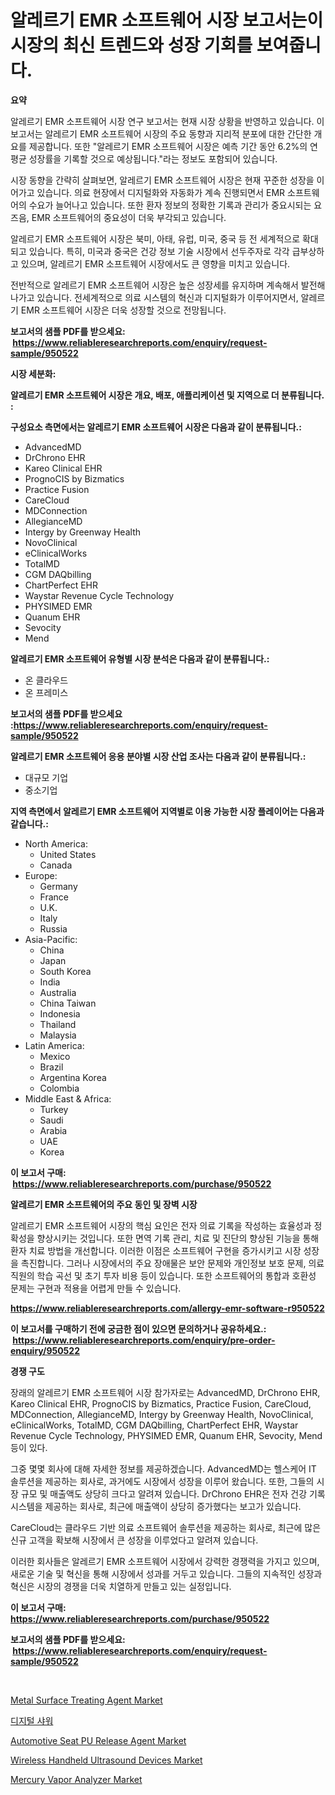 <p><h1>알레르기 EMR 소프트웨어 시장 보고서는이 시장의 최신 트렌드와 성장 기회를 보여줍니다.</h1></p><p><strong>요약</strong></p>
<p><p>알레르기 EMR 소프트웨어 시장 연구 보고서는 현재 시장 상황을 반영하고 있습니다. 이 보고서는 알레르기 EMR 소프트웨어 시장의 주요 동향과 지리적 분포에 대한 간단한 개요를 제공합니다. 또한 "알레르기 EMR 소프트웨어 시장은 예측 기간 동안 6.2%의 연평균 성장률을 기록할 것으로 예상됩니다."라는 정보도 포함되어 있습니다.</p><p>시장 동향을 간략히 살펴보면, 알레르기 EMR 소프트웨어 시장은 현재 꾸준한 성장을 이어가고 있습니다. 의료 현장에서 디지털화와 자동화가 계속 진행되면서 EMR 소프트웨어의 수요가 늘어나고 있습니다. 또한 환자 정보의 정확한 기록과 관리가 중요시되는 요즈음, EMR 소프트웨어의 중요성이 더욱 부각되고 있습니다.</p><p>알레르기 EMR 소프트웨어 시장은 북미, 아태, 유럽, 미국, 중국 등 전 세계적으로 확대되고 있습니다. 특히, 미국과 중국은 건강 정보 기술 시장에서 선두주자로 각각 급부상하고 있으며, 알레르기 EMR 소프트웨어 시장에서도 큰 영향을 미치고 있습니다.</p><p>전반적으로 알레르기 EMR 소프트웨어 시장은 높은 성장세를 유지하며 계속해서 발전해나가고 있습니다. 전세계적으로 의료 시스템의 혁신과 디지털화가 이루어지면서, 알레르기 EMR 소프트웨어 시장은 더욱 성장할 것으로 전망됩니다.</p></p>
<p><strong>보고서의 샘플 PDF를 받으세요: &nbsp;<a href="https://www.reliableresearchreports.com/enquiry/request-sample/950522">https://www.reliableresearchreports.com/enquiry/request-sample/950522</a></strong></p>
<p><strong>시장 세분화:</strong></p>
<p><strong> 알레르기 EMR 소프트웨어 시장은 개요, 배포, 애플리케이션 및 지역으로 더 분류됩니다. :</strong></p>
<p><strong>구성요소 측면에서는 알레르기 EMR 소프트웨어 시장은 다음과 같이 분류됩니다.:</strong></p>
<p><ul><li>AdvancedMD</li><li>DrChrono EHR</li><li>Kareo Clinical EHR</li><li>PrognoCIS by Bizmatics</li><li>Practice Fusion</li><li>CareCloud</li><li>MDConnection</li><li>AllegianceMD</li><li>Intergy by Greenway Health</li><li>NovoClinical</li><li>eClinicalWorks</li><li>TotalMD</li><li>CGM DAQbilling</li><li>ChartPerfect EHR</li><li>Waystar Revenue Cycle Technology</li><li>PHYSIMED EMR</li><li>Quanum EHR</li><li>Sevocity</li><li>Mend</li></ul></p>
<p><strong> 알레르기 EMR 소프트웨어 유형별 시장 분석은 다음과 같이 분류됩니다.:</strong></p>
<p><ul><li>온 클라우드</li><li>온 프레미스</li></ul></p>
<p><strong>보고서의 샘플 PDF를 받으세요 :<a href="https://www.reliableresearchreports.com/enquiry/request-sample/950522">https://www.reliableresearchreports.com/enquiry/request-sample/950522</a></strong></p>
<p><strong> 알레르기 EMR 소프트웨어 응용 분야별 시장 산업 조사는 다음과 같이 분류됩니다.:</strong></p>
<p><ul><li>대규모 기업</li><li>중소기업</li></ul></p>
<p><strong>지역 측면에서 알레르기 EMR 소프트웨어 지역별로 이용 가능한 시장 플레이어는 다음과 같습니다.:</strong></p>
<p><ul>
    <li>
        North America:
        <ul>
            <li>United States</li>
            <li>Canada</li>
        </ul>
    </li>
    <li>
        Europe:
        <ul>
            <li>Germany</li>
            <li>France</li>
            <li>U.K.</li>
            <li>Italy</li>
            <li>Russia</li>
        </ul>
    </li>
    <li>
        Asia-Pacific:
        <ul>
            <li>China</li>
            <li>Japan</li>
            <li>South Korea</li>
            <li>India</li>
            <li>Australia</li>
            <li>China Taiwan</li>
            <li>Indonesia</li>
            <li>Thailand</li>
            <li>Malaysia</li>
        </ul>
    </li>
    <li>
        Latin America:
        <ul>
            <li>Mexico</li>
            <li>Brazil</li>
            <li>Argentina Korea</li>
            <li>Colombia</li>
        </ul>
    </li>
    <li>
        Middle East & Africa:
        <ul>
            <li>Turkey</li>
            <li>Saudi</li>
            <li>Arabia</li>
            <li>UAE</li>
            <li>Korea</li>
        </ul>
    </li>
    </ul></p>
<p><strong>이 보고서 구매: &nbsp;<a href="https://www.reliableresearchreports.com/purchase/950522">https://www.reliableresearchreports.com/purchase/950522</a></strong></p>
<p><strong>알레르기 EMR 소프트웨어의 주요 동인 및 장벽 시장</strong></p>
<p><p>알레르기 EMR 소프트웨어 시장의 핵심 요인은 전자 의료 기록을 작성하는 효율성과 정확성을 향상시키는 것입니다. 또한 면역 기록 관리, 치료 및 진단의 향상된 기능을 통해 환자 치료 방법을 개선합니다. 이러한 이점은 소프트웨어 구현을 증가시키고 시장 성장을 촉진합니다. 그러나 시장에서의 주요 장애물은 보안 문제와 개인정보 보호 문제, 의료 직원의 학습 곡선 및 초기 투자 비용 등이 있습니다. 또한 소프트웨어의 통합과 호환성 문제는 구현과 적용을 어렵게 만들 수 있습니다.</p></p>
<p><strong><a href="https://www.reliableresearchreports.com/allergy-emr-software-r950522">https://www.reliableresearchreports.com/allergy-emr-software-r950522</a></strong></p>
<p><strong>이 보고서를 구매하기 전에 궁금한 점이 있으면 문의하거나 공유하세요.: &nbsp;<a href="https://www.reliableresearchreports.com/enquiry/pre-order-enquiry/950522">https://www.reliableresearchreports.com/enquiry/pre-order-enquiry/950522</a></strong></p>
<p><strong>경쟁 구도</strong></p>
<p><p>장래의 알레르기 EMR 소프트웨어 시장 참가자로는 AdvancedMD, DrChrono EHR, Kareo Clinical EHR, PrognoCIS by Bizmatics, Practice Fusion, CareCloud, MDConnection, AllegianceMD, Intergy by Greenway Health, NovoClinical, eClinicalWorks, TotalMD, CGM DAQbilling, ChartPerfect EHR, Waystar Revenue Cycle Technology, PHYSIMED EMR, Quanum EHR, Sevocity, Mend 등이 있다. </p><p>그중 몇몇 회사에 대해 자세한 정보를 제공하겠습니다. AdvancedMD는 헬스케어 IT 솔루션을 제공하는 회사로, 과거에도 시장에서 성장을 이루어 왔습니다. 또한, 그들의 시장 규모 및 매출액도 상당히 크다고 알려져 있습니다. DrChrono EHR은 전자 건강 기록 시스템을 제공하는 회사로, 최근에 매출액이 상당히 증가했다는 보고가 있습니다.</p><p>CareCloud는 클라우드 기반 의료 소프트웨어 솔루션을 제공하는 회사로, 최근에 많은 신규 고객을 확보해 시장에서 큰 성장을 이루었다고 알려져 있습니다.</p><p>이러한 회사들은 알레르기 EMR 소프트웨어 시장에서 강력한 경쟁력을 가지고 있으며, 새로운 기술 및 혁신을 통해 시장에서 성과를 거두고 있습니다. 그들의 지속적인 성장과 혁신은 시장의 경쟁을 더욱 치열하게 만들고 있는 실정입니다.</p></p>
<p><strong>이 보고서 구매: &nbsp; <a href="https://www.reliableresearchreports.com/purchase/950522">https://www.reliableresearchreports.com/purchase/950522</a></strong></p>
<p><strong>보고서의 샘플 PDF를 받으세요: &nbsp;<a href="https://www.reliableresearchreports.com/enquiry/request-sample/950522">https://www.reliableresearchreports.com/enquiry/request-sample/950522</a></strong><strong></strong></p>
<p>&nbsp;</p>
<p><p><a href="https://issuu.com/reportprime-2/docs/metal-surface-treating-agent-market-size-2030.pptx">Metal Surface Treating Agent Market</a></p><p><a href="https://medium.com/@stanleylyittle554467/%EB%94%94%EC%A7%80%ED%84%88-%EC%83%A4%EC%9B%8C-%EC%8B%9C%EC%9E%A5-%EC%84%B1%EA%B3%B5%EC%A0%81%EC%9D%B8-%EB%B9%84%EC%A6%88%EB%8B%88%EC%8A%A4-%EC%A0%84%EB%9E%B5%EC%9D%98-%EC%97%B4%EC%87%A0-2031%EB%85%84%EA%B9%8C%EC%A7%80-%EC%98%88%EC%B8%A1-dff72291ba79">디지털 샤워</a></p><p><a href="https://meowing-lemming-dd3.notion.site/Automotive-Seat-PU-Release-Agent-Market-Furnishes-Information-on-Market-Share-Market-Trends-and-Ma-4f232489854a4d578ccf5bada2998c3f">Automotive Seat PU Release Agent Market</a></p><p><a href="https://github.com/markusgodoy/Market-Research-Report-List-3/blob/main/wireless-handheld-ultrasound-devices-market.md">Wireless Handheld Ultrasound Devices Market</a></p><p><a href="https://view.publitas.com/reportprime-1/mercury-vapor-analyzer-market-exploring-market-share-market-trends-and-future-growth/">Mercury Vapor Analyzer Market</a></p></p>